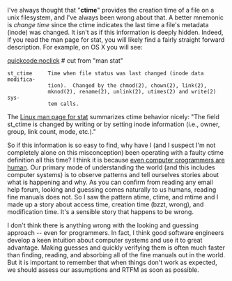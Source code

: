 I've always thought that "<strong>ctime</strong>" provides the creation time of a file on a unix filesystem, and I've always been wrong about that.  A better mnemonic is <em>change time</em> since the ctime indicates the last time a file's metadata (inode) was changed.  It isn't as if this information is deeply hidden.  Indeed, if you read the man page for stat, you will likely find a fairly straight forward description.  For example, on OS X you will see:

<quickcode:noclick>
    # cut from "man stat"

    st_ctime     Time when file status was last changed (inode data modifica-
                 tion).  Changed by the chmod(2), chown(2), link(2),
                 mknod(2), rename(2), unlink(2), utimes(2) and write(2) sys-
                 tem calls.
</quickcode>

The <a href="http://man-wiki.net/index.php/2:stat">Linux man page for stat</a> summarizes ctime behavior nicely: "The  field  st_ctime is changed by writing or by setting inode information (i.e., owner, group, link count, mode, etc.)."

So if this information is so easy to find, why have I (and I suspect I'm not completely alone on this misconception) been operating with a faulty ctime definition all this time?  I think it is because <a href="" title="we are still collecting confirmatory data on this question">even computer programmers are human</a>.  Our primary mode of understanding the world (and this includes computer systems) is to observe patterns and tell ourselves stories about what is happening and why.  As you can confirm from reading any email help forum, looking and guessing comes naturally to us humans, reading fine manuals does not.  So I saw the pattern atime, ctime, and mtime and I made up a story about access time, creation time (bzzt, wrong), and modification time.  It's a sensible story that happens to be wrong.

I don't think there is anything wrong with the looking and guessing approach -- even for programmers.  In fact, I think good software engineers develop a keen intuition about computer systems and use it to great advantage.  Making guesses and quickly verifying them is often much faster than finding, reading, and absorbing all of the fine manuals out in the world.  But it is important to remember that when things don't work as expected, we should assess our assumptions and RTFM as soon as possible.
